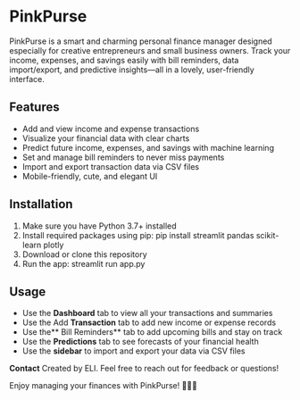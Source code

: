 # PinkPurse

PinkPurse is a smart and charming personal finance manager designed especially for creative entrepreneurs and small business owners. Track your income, expenses, and savings easily with bill reminders, data import/export, and predictive insights—all in a lovely, user-friendly interface.

## Features

- Add and view income and expense transactions  
- Visualize your financial data with clear charts  
- Predict future income, expenses, and savings with machine learning  
- Set and manage bill reminders to never miss payments  
- Import and export transaction data via CSV files  
- Mobile-friendly, cute, and elegant UI  

## Installation

1. Make sure you have Python 3.7+ installed  
2. Install required packages using pip:
   pip install streamlit pandas scikit-learn plotly
3. Download or clone this repository
4. Run the app:
   streamlit run app.py
   
## Usage

- Use the **Dashboard** tab to view all your transactions and summaries
- Use the Add **Transaction** tab to add new income or expense records
- Use the** Bill Reminders** tab to add upcoming bills and stay on track
- Use the **Predictions** tab to see forecasts of your financial health
- Use the **sidebar** to import and export your data via CSV files

**Contact**
Created by ELI. Feel free to reach out for feedback or questions!

Enjoy managing your finances with PinkPurse! 💖🎀👜
   
   
